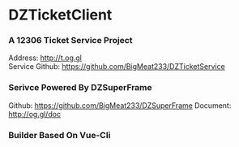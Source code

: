 # DZTicketClient

### A 12306 Ticket Service Project  
Address: http://t.og.gl  
Service Github: https://github.com/BigMeat233/DZTicketService

### Serivce Powered By DZSuperFrame
Github: https://github.com/BigMeat233/DZSuperFrame
Document: http://og.gl/doc

### Builder Based On Vue-Cli